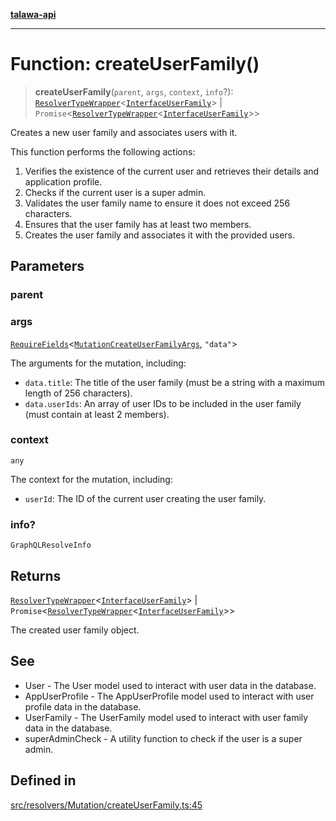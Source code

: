 [**talawa-api**](../../../../README.md)

***

# Function: createUserFamily()

> **createUserFamily**(`parent`, `args`, `context`, `info`?): [`ResolverTypeWrapper`](../../../../types/generatedGraphQLTypes/type-aliases/ResolverTypeWrapper.md)\<[`InterfaceUserFamily`](../../../../models/userFamily/interfaces/InterfaceUserFamily.md)\> \| `Promise`\<[`ResolverTypeWrapper`](../../../../types/generatedGraphQLTypes/type-aliases/ResolverTypeWrapper.md)\<[`InterfaceUserFamily`](../../../../models/userFamily/interfaces/InterfaceUserFamily.md)\>\>

Creates a new user family and associates users with it.

This function performs the following actions:
1. Verifies the existence of the current user and retrieves their details and application profile.
2. Checks if the current user is a super admin.
3. Validates the user family name to ensure it does not exceed 256 characters.
4. Ensures that the user family has at least two members.
5. Creates the user family and associates it with the provided users.

## Parameters

### parent

### args

[`RequireFields`](../../../../types/generatedGraphQLTypes/type-aliases/RequireFields.md)\<[`MutationCreateUserFamilyArgs`](../../../../types/generatedGraphQLTypes/type-aliases/MutationCreateUserFamilyArgs.md), `"data"`\>

The arguments for the mutation, including:
  - `data.title`: The title of the user family (must be a string with a maximum length of 256 characters).
  - `data.userIds`: An array of user IDs to be included in the user family (must contain at least 2 members).

### context

`any`

The context for the mutation, including:
  - `userId`: The ID of the current user creating the user family.

### info?

`GraphQLResolveInfo`

## Returns

[`ResolverTypeWrapper`](../../../../types/generatedGraphQLTypes/type-aliases/ResolverTypeWrapper.md)\<[`InterfaceUserFamily`](../../../../models/userFamily/interfaces/InterfaceUserFamily.md)\> \| `Promise`\<[`ResolverTypeWrapper`](../../../../types/generatedGraphQLTypes/type-aliases/ResolverTypeWrapper.md)\<[`InterfaceUserFamily`](../../../../models/userFamily/interfaces/InterfaceUserFamily.md)\>\>

The created user family object.

## See

 - User - The User model used to interact with user data in the database.
 - AppUserProfile - The AppUserProfile model used to interact with user profile data in the database.
 - UserFamily - The UserFamily model used to interact with user family data in the database.
 - superAdminCheck - A utility function to check if the user is a super admin.

## Defined in

[src/resolvers/Mutation/createUserFamily.ts:45](https://github.com/Suyash878/talawa-api/blob/e4413cec641a837926071678fed3c7f67234e31e/src/resolvers/Mutation/createUserFamily.ts#L45)
